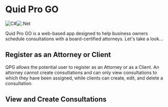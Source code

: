 # **Quid Pro GO**

![C#](https://img.shields.io/badge/c%23-%23239120.svg?style=for-the-badge&logo=c-sharp&logoColor=white)![.Net](https://img.shields.io/badge/.NET-5C2D91?style=for-the-badge&logo=.net&logoColor=white)

Quid Pro GO is a web-based app designed to help business owners schedule consultations with a board-certified attorneys. Let's take a look...

## **Register as an Attorney or Client**
QPG allows the potential user to register as an Attorney or as a Client. An attorney cannot create consultations and can only view consultations to which they have been assigned, while clients can create, edit, and delete a consultation.

## **View and Create Consultations**
